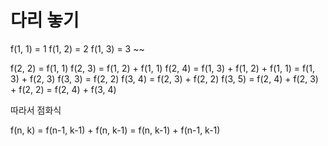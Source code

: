 # 다리 놓기

f(1, 1) = 1
f(1, 2) = 2
f(1, 3) = 3
~~

f(2, 2) = f(1, 1)
f(2, 3) = f(1, 2) + f(1, 1)
f(2, 4) = f(1, 3) + f(1, 2) + f(1, 1) = f(1, 3) + f(2, 3)
f(3, 3) = f(2, 2)
f(3, 4) = f(2, 3) + f(2, 2)
f(3, 5) = f(2, 4) + f(2, 3) + f(2, 2) = f(2, 4) + f(3, 4)

따라서 점화식

f(n, k) = f(n-1, k-1) + f(n, k-1)
        = f(n, k-1) + f(n-1, k-1)

